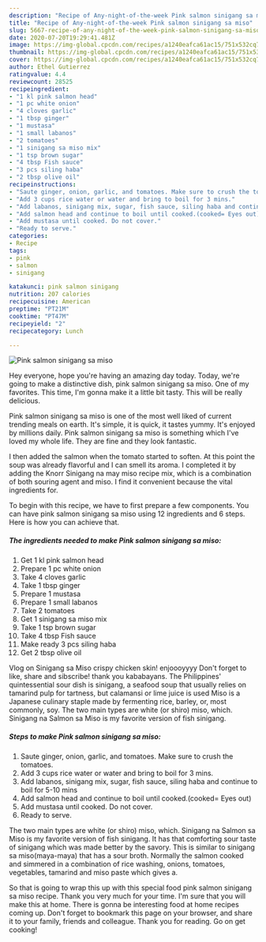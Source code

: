 ```yaml
---
description: "Recipe of Any-night-of-the-week Pink salmon sinigang sa miso"
title: "Recipe of Any-night-of-the-week Pink salmon sinigang sa miso"
slug: 5667-recipe-of-any-night-of-the-week-pink-salmon-sinigang-sa-miso
date: 2020-07-20T19:29:41.481Z
image: https://img-global.cpcdn.com/recipes/a1240eafca61ac15/751x532cq70/pink-salmon-sinigang-sa-miso-recipe-main-photo.jpg
thumbnail: https://img-global.cpcdn.com/recipes/a1240eafca61ac15/751x532cq70/pink-salmon-sinigang-sa-miso-recipe-main-photo.jpg
cover: https://img-global.cpcdn.com/recipes/a1240eafca61ac15/751x532cq70/pink-salmon-sinigang-sa-miso-recipe-main-photo.jpg
author: Ethel Gutierrez
ratingvalue: 4.4
reviewcount: 28525
recipeingredient:
- "1 kl pink salmon head"
- "1 pc white onion"
- "4 cloves garlic"
- "1 tbsp ginger"
- "1 mustasa"
- "1 small labanos"
- "2 tomatoes"
- "1 sinigang sa miso mix"
- "1 tsp brown sugar"
- "4 tbsp Fish sauce"
- "3 pcs siling haba"
- "2 tbsp olive oil"
recipeinstructions:
- "Saute ginger, onion, garlic, and tomatoes. Make sure to crush the tomatoes."
- "Add 3 cups rice water or water and bring to boil for 3 mins."
- "Add labanos, sinigang mix, sugar, fish sauce, siling haba and continue to boil for 5-10 mins"
- "Add salmon head and continue to boil until cooked.(cooked= Eyes out)"
- "Add mustasa until cooked. Do not cover."
- "Ready to serve."
categories:
- Recipe
tags:
- pink
- salmon
- sinigang

katakunci: pink salmon sinigang 
nutrition: 207 calories
recipecuisine: American
preptime: "PT21M"
cooktime: "PT47M"
recipeyield: "2"
recipecategory: Lunch

---
```



![Pink salmon sinigang sa miso](https://img-global.cpcdn.com/recipes/a1240eafca61ac15/751x532cq70/pink-salmon-sinigang-sa-miso-recipe-main-photo.jpg)

Hey everyone, hope you're having an amazing day today. Today, we're going to make a distinctive dish, pink salmon sinigang sa miso. One of my favorites. This time, I'm gonna make it a little bit tasty. This will be really delicious.

Pink salmon sinigang sa miso is one of the most well liked of current trending meals on earth. It's simple, it is quick, it tastes yummy. It's enjoyed by millions daily. Pink salmon sinigang sa miso is something which I've loved my whole life. They are fine and they look fantastic.

I then added the salmon when the tomato started to soften. At this point the soup was already flavorful and I can smell its aroma. I completed it by adding the Knorr Sinigang na may miso recipe mix, which is a combination of both souring agent and miso. I find it convenient because the vital ingredients for.


To begin with this recipe, we have to first prepare a few components. You can have pink salmon sinigang sa miso using 12 ingredients and 6 steps. Here is how you can achieve that.

<!--inarticleads1-->

##### The ingredients needed to make Pink salmon sinigang sa miso:

1. Get 1 kl pink salmon head
1. Prepare 1 pc white onion
1. Take 4 cloves garlic
1. Take 1 tbsp ginger
1. Prepare 1 mustasa
1. Prepare 1 small labanos
1. Take 2 tomatoes
1. Get 1 sinigang sa miso mix
1. Take 1 tsp brown sugar
1. Take 4 tbsp Fish sauce
1. Make ready 3 pcs siling haba
1. Get 2 tbsp olive oil


Vlog on Sinigang sa Miso crispy chicken skin! enjoooyyyy Don&#39;t forget to like, share and sibscribe! thank you kababayans. The Philippines&#39; quintessential sour dish is sinigang, a seafood soup that usually relies on tamarind pulp for tartness, but calamansi or lime juice is used Miso is a Japanese culinary staple made by fermenting rice, barley, or, most commonly, soy. The two main types are white (or shiro) miso, which. Sinigang na Salmon sa Miso is my favorite version of fish sinigang. 

<!--inarticleads2-->

##### Steps to make Pink salmon sinigang sa miso:

1. Saute ginger, onion, garlic, and tomatoes. Make sure to crush the tomatoes.
1. Add 3 cups rice water or water and bring to boil for 3 mins.
1. Add labanos, sinigang mix, sugar, fish sauce, siling haba and continue to boil for 5-10 mins
1. Add salmon head and continue to boil until cooked.(cooked= Eyes out)
1. Add mustasa until cooked. Do not cover.
1. Ready to serve.


The two main types are white (or shiro) miso, which. Sinigang na Salmon sa Miso is my favorite version of fish sinigang. It has that comforting sour taste of sinigang which was made better by the savory. This is similar to sinigang sa miso(maya-maya) that has a sour broth. Normally the salmon cooked and simmered in a combination of rice washing, onions, tomatoes, vegetables, tamarind and miso paste which gives a. 

So that is going to wrap this up with this special food pink salmon sinigang sa miso recipe. Thank you very much for your time. I'm sure that you will make this at home. There is gonna be interesting food at home recipes coming up. Don't forget to bookmark this page on your browser, and share it to your family, friends and colleague. Thank you for reading. Go on get cooking!
